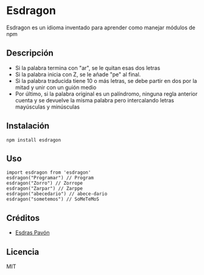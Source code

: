 # Esdragon

Esdragon es un idioma inventado para aprender como manejar módulos de npm

## Descripción

- Si la palabra termina con "ar", se le quitan esas dos letras
- Si la palabra inicia con Z, se le añade "pe" al final.
- Si la palabra traducida tiene 10 o más letras, se debe partir en dos por la mitad y unir con un guión medio
- Por último, si la palabra original es un palíndromo, ninguna regla anterior cuenta y se devuelve la misma palabra pero intercalando letras mayúsculas y minúsculas
  
## Instalación

```
npm install esdragon
```

## Uso 
```
import esdragon from 'esdragon'
esdragon("Programar") // Program
esdragon("Zorro") // Zorrope
esdragon("Zarpar") // Zarppe
esdragon("abecedario") // abece-dario
esdragon("sometemos") // SoMeTeMoS
```

## Créditos
- [Esdras Pavón](https://esdraspavon.com)

## Licencia
MIT